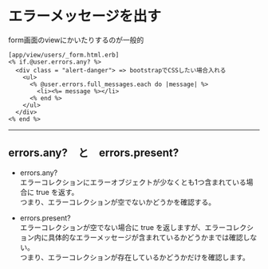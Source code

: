 # エラーメッセージを出す
form画面のviewにかいたりするのが一般的
~~~
[app/view/users/_form.html.erb]
<% if.@user.errors.any? %>
  <div class = "alert-danger"> => bootstrapでCSSしたい場合入れる
    <ul>
      <% @user.errors.full_messages.each do |message| %>
        <li><%= message %></li>
      <% end %>
    </ul>
  </div>
<% end %>
~~~
***

## errors.any?　と　errors.present?
- errors.any?   
エラーコレクションにエラーオブジェクトが少なくとも1つ含まれている場合に true を返す。    
つまり、エラーコレクションが空でないかどうかを確認する。

- errors.present?    
エラーコレクションが空でない場合に true を返しますが、エラーコレクション内に具体的なエラーメッセージが含まれているかどうかまでは確認しない。   
つまり、エラーコレクションが存在しているかどうかだけを確認します。
